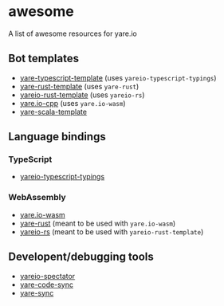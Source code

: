 # awesome
A list of awesome resources for yare.io

## Bot templates

- [yare-typescript-template](https://github.com/swz-gh/yare-typescript-template) (uses `yareio-typescript-typings`)
- [yare-rust-template](https://github.com/swz-gh/yare-rust-template) (uses `yare-rust`)
- [yareio-rust-template](https://github.com/Jules-Bertholet/yareio-rust-template) (uses `yareio-rs`)
- [yare.io-cpp](https://github.com/L0laapk3/yare.io-cpp) (uses `yare.io-wasm`)
- [yare-scala-template](https://github.com/majk-p/yare-scala-template)

## Language bindings

### TypeScript

- [yareio-typescript-typings](https://github.com/Jules-Bertholet/yareio-typescript-typings)

### WebAssembly

- [yare.io-wasm](https://github.com/L0laapk3/yare.io-wasm)
- [yare-rust](https://github.com/ViliamVadocz/yare-rust) (meant to be used with `yare.io-wasm`)
- [yareio-rs](https://crates.io/crates/yareio-sys) (meant to be used with `yareio-rust-template`)

## Developent/debugging tools

- [yareio-spectator](https://github.com/trevorcode/yareio-spectator)
- [yare-code-sync](https://github.com/arikwex/yare-code-sync)
- [yare-sync](https://github.com/swz-gh/yare-sync)
